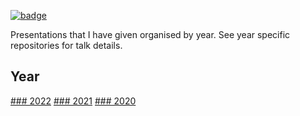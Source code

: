 
[![badge](https://img.shields.io/badge/Develop-Presentations-blue.svg)](https://mybinder.org/v2/gh/seabbs/presentations/master?urlpath=rstudio)

Presentations that I have given organised by year. See year specific repositories for talk details.

## Year

[### 2022](https://samabbott.co.uk/presentations/2022)
[### 2021](https://samabbott.co.uk/presentations/2021)
[### 2020](https://samabbott.co.uk/presentations/2020)


